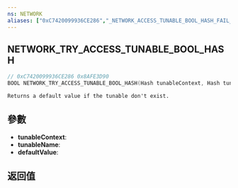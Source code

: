 ```yaml
---
ns: NETWORK
aliases: ["0xC7420099936CE286","_NETWORK_ACCESS_TUNABLE_BOOL_HASH_FAIL_VAL"]
---
```

## NETWORK_TRY_ACCESS_TUNABLE_BOOL_HASH

```c
// 0xC7420099936CE286 0x8AFE3D90
BOOL NETWORK_TRY_ACCESS_TUNABLE_BOOL_HASH(Hash tunableContext, Hash tunableName, BOOL defaultValue);
```

```
Returns a default value if the tunable don't exist.  
```

## 參數
* **tunableContext**: 
* **tunableName**: 
* **defaultValue**: 

## 返回值
